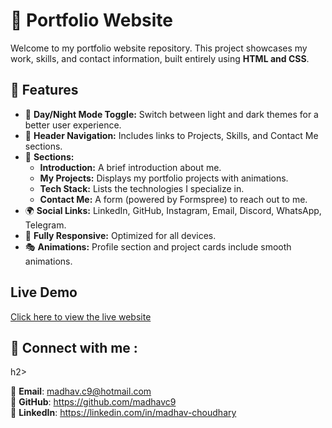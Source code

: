 <!DOCTYPE html>
<html>
<body>
    <h1>🚀 Portfolio Website</h1>
    <p>Welcome to my portfolio website repository. This project showcases my work, skills, and contact information, built entirely using <strong>HTML and CSS</strong>.</p>
    <h2>🌟 Features</h2>
    <ul>
        <li>🔄 <strong>Day/Night Mode Toggle:</strong> Switch between light and dark themes for a better user experience.</li>
        <li>📌 <strong>Header Navigation:</strong> Includes links to Projects, Skills, and Contact Me sections.</li>
        <li>📝 <strong>Sections:</strong>
            <ul>
                <li><strong>Introduction:</strong> A brief introduction about me.</li>
                <li><strong>My Projects:</strong> Displays my portfolio projects with animations.</li>
                <li><strong>Tech Stack:</strong> Lists the technologies I specialize in.</li>
                <li><strong>Contact Me:</strong> A form (powered by Formspree) to reach out to me.</li>
            </ul>
        </li>
        <li>🌍 <strong>Social Links:</strong> LinkedIn, GitHub, Instagram, Email, Discord, WhatsApp, Telegram.</li>
        <li>📱 <strong>Fully Responsive:</strong> Optimized for all devices.</li>
        <li>🎭 <strong>Animations:</strong> Profile section and project cards include smooth animations.</li>
    </ul>
    <h2>Live Demo</h2>
    <p><a href="https://yourwebsite.com" target="_blank">Click here to view the live website</a></p>
  <h2>🤝 Connect with me :</strong></h2>h2>
  <p>
    📧 <strong>Email</strong>: <a href="mailto:madhav.c9@hotmail.com">madhav.c9@hotmail.com</a><br>
    🔗 <strong>GitHub</strong>: <a href="https://github.com/madhavc9">https://github.com/madhavc9</a><br>
    🔗 <strong>LinkedIn</strong>: <a href="https://www.linkedin.com/in/madhav-choudhary-015124216/">https://linkedin.com/in/madhav-choudhary</a><br>
  </p>
</body>
</html>
